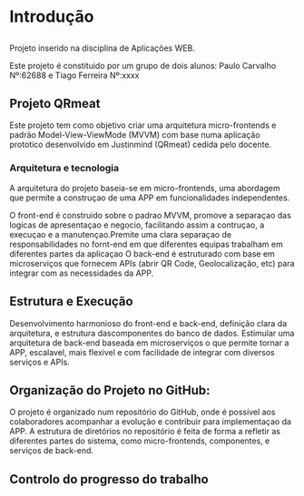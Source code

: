 # Introdução
##
Projeto inserido na disciplina de Aplicações WEB.

Este projeto é constituido por um grupo de dois alunos: Paulo Carvalho Nº:62688 e Tiago Ferreira Nº:xxxx

## Projeto QRmeat
Este projeto tem como objetivo criar uma arquitetura micro-frontends e padrão Model-View-ViewMode (MVVM) com base numa aplicação prototico desenvolvido em Justinmind (QRmeat) cedida pelo docente. 

### Arquitetura e tecnologia
A arquitetura do projeto baseia-se em micro-frontends, uma abordagem que permite a construçao de uma APP em funcionalidades independentes.

O front-end é construido sobre o padrao MVVM, promove a separaçao das logicas de apresentaçao e negocio, facilitando assim a contruçao, a execuçao e a manutençao.Premite uma clara separaçao de responsabilidades no fornt-end em que diferentes equipas trabalham em diferentes partes da aplicaçao
O back-end é estruturado com base em microserviços que fornecem APIs (abrir QR Code, Geolocalização, etc) para integrar com as necessidades da APP.

## Estrutura e Execução

Desenvolvimento harmonioso do front-end e back-end, definição clara da arquitetura, e estrutura dascomponentes do banco de dados. 
Estimular uma arquitetura de back-end baseada em microserviços o que permite tornar a APP, escalavel, mais flexivel e com facilidade de integrar com diversos serviços e APIs.

## Organização do Projeto no GitHub:
O projeto é organizado num repositório do GitHub, onde é possível aos colaboradores acompanhar a evolução e contribuir para implementaçao da APP. A estrutura de diretórios no repositório é feita de forma a refletir as diferentes partes do sistema, como micro-frontends, componentes, e serviços de back-end.

## Controlo do progresso do trabalho

